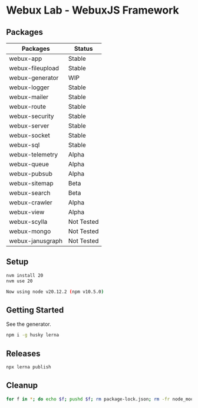 # Webux Lab - WebuxJS Framework

## Packages

| Packages         | Status     |
| ---------------- | ---------- |
| webux-app        | Stable     |
| webux-fileupload | Stable     |
| webux-generator  | WIP        |
| webux-logger     | Stable     |
| webux-mailer     | Stable     |
| webux-route      | Stable     |
| webux-security   | Stable     |
| webux-server     | Stable     |
| webux-socket     | Stable     |
| webux-sql        | Stable     |
| webux-telemetry  | Alpha      |
| webux-queue      | Alpha      |
| webux-pubsub     | Alpha      |
| webux-sitemap    | Beta       |
| webux-search     | Beta       |
| webux-crawler    | Alpha      |
| webux-view       | Alpha      |
| webux-scylla     | Not Tested |
| webux-mongo      | Not Tested |
| webux-janusgraph | Not Tested |

## Setup

```bash
nvm install 20
nvm use 20

Now using node v20.12.2 (npm v10.5.0)
```

## Getting Started

See the generator.

```bash
npm i -g husky lerna
```

## Releases

```bash
npx lerna publish
```

## Cleanup

```bash
for f in *; do echo $f; pushd $f; rm package-lock.json; rm -fr node_modules/; popd; done
```
